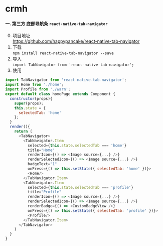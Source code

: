 # crmh

#### 一. 第三方 底部导航条 `react-native-tab-navigator`  
0. 项目地址  
https://github.com/happypancake/react-native-tab-navigator
1. 下载  
`npm install react-native-tab-navigator --save`
2. 导入  
`import TabNavigator from 'react-native-tab-navigator';`
3. 使用
```javascript
import TabNavigator from 'react-native-tab-navigator';  
import Home from './home';
import Profile from './warn';
export default class homePage extends Component {
  constructor(props){
    super(props);
    this.state = {
      selectedTab: 'home'
    };
  }
  render(){
    return (
      <TabNavigator>
        <TabNavigator.Item
          selected={this.state.selectedTab === 'home'}
          title="Home"
          renderIcon={() => <Image source={...} />}
          renderSelectedIcon={() => <Image source={...} />}
          badgeText="1"
          onPress={() => this.setState({ selectedTab: 'home' })}>
          <Home/>
        </TabNavigator.Item>
        <TabNavigator.Item
          selected={this.state.selectedTab === 'profile'}
          title="Profile"
          renderIcon={() => <Image source={...} />}
          renderSelectedIcon={() => <Image source={...} />}
          renderBadge={() => <CustomBadgeView />}
          onPress={() => this.setState({ selectedTab: 'profile' })}>
          <Profile/>
        </TabNavigator.Item>
      </TabNavigator>
    )
  }
}
```
